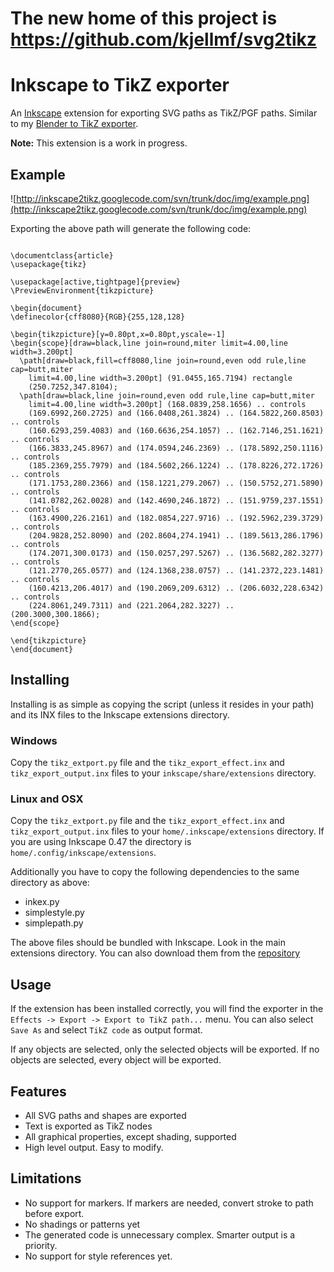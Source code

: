 # The new home of this project is https://github.com/kjellmf/svg2tikz #

# Inkscape to TikZ exporter #



An [Inkscape](http://www.inkscape.org) extension for exporting SVG paths as TikZ/PGF paths. Similar to my [Blender to TikZ exporter](http://www.fauskes.net/code/blend2tikz/).

**Note:** This extension is a work in progress.

## Example ##

![http://inkscape2tikz.googlecode.com/svn/trunk/doc/img/example.png](http://inkscape2tikz.googlecode.com/svn/trunk/doc/img/example.png)

Exporting the above path will generate the following code:

```

\documentclass{article}
\usepackage{tikz}

\usepackage[active,tightpage]{preview}
\PreviewEnvironment{tikzpicture}

\begin{document}
\definecolor{cff8080}{RGB}{255,128,128}

\begin{tikzpicture}[y=0.80pt,x=0.80pt,yscale=-1]
\begin{scope}[draw=black,line join=round,miter limit=4.00,line width=3.200pt]
  \path[draw=black,fill=cff8080,line join=round,even odd rule,line cap=butt,miter
    limit=4.00,line width=3.200pt] (91.0455,165.7194) rectangle
    (250.7252,347.8104);
  \path[draw=black,line join=round,even odd rule,line cap=butt,miter
    limit=4.00,line width=3.200pt] (168.0839,258.1656) .. controls
    (169.6992,260.2725) and (166.0408,261.3824) .. (164.5822,260.8503) .. controls
    (160.6293,259.4083) and (160.6636,254.1057) .. (162.7146,251.1621) .. controls
    (166.3833,245.8967) and (174.0594,246.2369) .. (178.5892,250.1116) .. controls
    (185.2369,255.7979) and (184.5602,266.1224) .. (178.8226,272.1726) .. controls
    (171.1753,280.2366) and (158.1221,279.2067) .. (150.5752,271.5890) .. controls
    (141.0782,262.0028) and (142.4690,246.1872) .. (151.9759,237.1551) .. controls
    (163.4900,226.2161) and (182.0854,227.9716) .. (192.5962,239.3729) .. controls
    (204.9828,252.8090) and (202.8604,274.1941) .. (189.5613,286.1796) .. controls
    (174.2071,300.0173) and (150.0257,297.5267) .. (136.5682,282.3277) .. controls
    (121.2770,265.0577) and (124.1368,238.0757) .. (141.2372,223.1481) .. controls
    (160.4213,206.4017) and (190.2069,209.6312) .. (206.6032,228.6342) .. controls
    (224.8061,249.7311) and (221.2064,282.3227) .. (200.3000,300.1866);
\end{scope}

\end{tikzpicture}
\end{document}
```

## Installing ##

Installing is as simple as copying the script (unless it resides in your path) and its INX files to the Inkscape extensions directory.

### Windows ###

Copy the `tikz_extport.py` file and the `tikz_export_effect.inx` and `tikz_export_output.inx` files to your `inkscape/share/extensions` directory.

### Linux and OSX ###

Copy the `tikz_extport.py` file and the `tikz_export_effect.inx` and `tikz_export_output.inx` files to your `home/.inkscape/extensions` directory.
If you are using Inkscape 0.47 the directory is `home/.config/inkscape/extensions`.

Additionally you have to copy the following dependencies to the same directory as above:
  * inkex.py
  * simplestyle.py
  * simplepath.py

The above files should be bundled with Inkscape. Look in the main extensions directory. You can also download them from the [repository](http://inkscape2tikz.googlecode.com/hg/svg2tikz/inkexlib/)

## Usage ##

If the extension has been installed correctly, you will find the exporter in the `Effects -> Export -> Export to TikZ path...` menu. You can also select `Save As` and select `TikZ code` as output format.

If any objects are selected, only the selected objects will be exported. If no objects are selected, every object will be exported.

## Features ##

  * All SVG paths and shapes are exported
  * Text is exported as TikZ nodes
  * All graphical properties, except shading, supported
  * High level output. Easy to modify.

## Limitations ##

  * No support for markers. If markers are needed, convert stroke to path before export.
  * No shadings or patterns yet
  * The generated code is unnecessary complex. Smarter output is a priority.
  * No support for style references yet.

